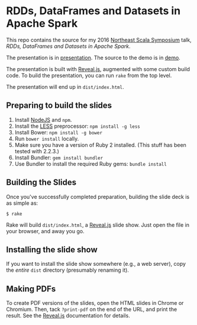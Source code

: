# RDDs, DataFrames and Datasets in Apache Spark

This repo contains the source for my 2016 [Northeast Scala Symposium][] talk,
_RDDs, DataFrames and Datasets in Apache Spark_.

The presentation is in [presentation](presentation). The source to the demo
is in [demo](demo).

The presentation is built with [Reveal.js][], augmented with some custom
build code. To build the presentation, you can run `rake` from the top level.

The presentation will end up in `dist/index.html`.

## Preparing to build the slides

1. Install [NodeJS][] and `npm`.
2. Install the [LESS][] preprocessor: `npm install -g less`
3. Install Bower: `npm install -g bower`
4. Run `bower install` locally.
5. Make sure you have a version of Ruby 2 installed. (This stuff has been
   tested with 2.2.3.)
6. Install Bundler: `gem install bundler`
7. Use Bundler to install the required Ruby gems: `bundle install`

## Building the Slides

Once you've successfully completed preparation, building the slide deck
is as simple as:

    $ rake

Rake will build `dist/index.html`, a [Reveal.js][] slide show. Just
open the file in your browser, and away you go.

## Installing the slide show

If you want to install the slide show somewhere (e.g., a web server), copy
the _entire_ `dist` directory (presumably renaming it).

## Making PDFs

To create PDF versions of the slides, open the HTML slides in Chrome or
Chromium. Then, tack `?print-pdf` on the end of the URL, and print the result.
See the [Reveal.js][] documentation for details.

[Ruby]: http://www.ruby-lang.org/
[Rake]: http://rake.rubyforge.org/
[Bundler]: http://gembundler.com/
[LESS]: http://lesscss.org/
[Reveal.js]: https://github.com/hakimel/reveal.js
[NodeJS]: http://nodejs.org
[PHASE]: http://scala-phase.org
[Northeast Scala Symposium]: http://www.nescala.org
